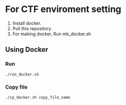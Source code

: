 # For CTF enviroment setting
1. Install docker.   
2. Pull this repository.     
3. For making docker, Run mk_docker.sh   


## Using Docker   
### Run 
 `./run_docker.sh`   
### Copy file
 `./cp_docker.sh copy_file_name`   



